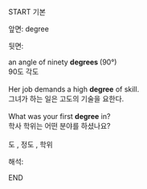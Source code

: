 START
기본

앞면:
degree


뒷면:
<div>an angle of ninety <b>degrees </b>(90°) </div><div>90도 각도</div><div><br></div><div><div>Her job demands a high <b>degree</b> of skill. </div><div>그녀가 하는 일은 고도의 기술을 요한다.</div></div><div><br></div><div>What was your first <strong>degree</strong> in? </div><div><div>학사 학위는 어떤 분야를 하셨나요?</div></div><div><br></div><div>도 , 정도 , 학위</div>


해석:
<!--ID: 1746614453732-->
END